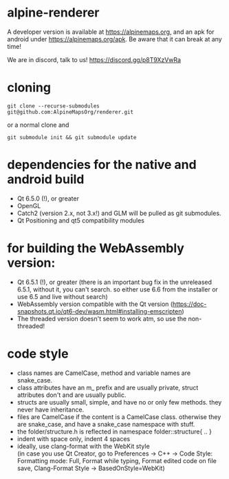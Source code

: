 # alpine-renderer
A developer version is available at https://alpinemaps.org, and an apk for android under https://alpinemaps.org/apk. Be aware that it can break at any time!

We are in discord, talk to us!
https://discord.gg/p8T9XzVwRa

# cloning
`git clone --recurse-submodules git@github.com:AlpineMapsOrg/renderer.git`

or a normal clone and

`git submodule init && git submodule update`

# dependencies for the native and android build
* Qt 6.5.0 (!), or greater
* OpenGL
* Catch2 (version 2.x, not 3.x!) and GLM will be pulled as git submodules.
* Qt Positioning and qt5 compatibility modules

# for building the WebAssembly version:
* Qt 6.5.1 (!), or greater (there is an important bug fix in the unreleased 6.5.1, without it, you can't search. so either use 6.6 from the installer or use 6.5 and live without search)
* WebAssembly version compatible with the Qt version (https://doc-snapshots.qt.io/qt6-dev/wasm.html#installing-emscripten)
* The threaded version doesn't seem to work atm, so use the non-threaded!

# code style
* class names are CamelCase, method and variable names are snake_case.
* class attributes have an m_ prefix and are usually private, struct attributes don't and are usually public.
* structs are usually small, simple, and have no or only few methods. they never have inheritance.
* files are CamelCase if the content is a CamelCase class. otherwise they are snake_case, and have a snake_case namespace with stuff.
* the folder/structure.h is reflected in namespace folder::structure{ .. }
* indent with space only, indent 4 spaces
* ideally, use clang-format with the WebKit style  
  (in case you use Qt Creator, go to Preferences -> C++ -> Code Style: Formatting mode: Full, Format while typing, Format edited code on file save, Clang-Format Style -> BasedOnStyle=WebKit)

